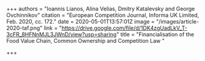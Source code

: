 +++
authors = "Ioannis Lianos, Alina Velias, Dmitry Katalevsky and George Ovchinnikov"
citation = "European Competition Journal, Informa UK Limited, Feb. 2020, сс. 172."
date = 2020-05-01T13:57:01Z
image = "/images/article-2020-taf.png"
link = "https://drive.google.com/file/d/1DK4zgUadLkV_T-3cFR_8HFNnMJL3JWnD/view?usp=sharing"
title = "Financialisation of the Food Value Chain, Common Ownership and Competition Law "

+++

